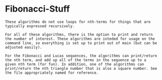 # Fibonacci-Stuff
	These algorithms do not use loops for nth-terms for things that are typically expressed recursively.
	
	For all of these algorithms, there is the option to print and return the number of interest. These algorithms are inteded for usage on the command line, so everything is set up to print out of main (but can be adjusted easily).
	
	For the Fibonacci and Lucas sequences, the algorithms can print/return the nth term, and add up all of the terms in the sequence up to a given nth term (for fun). In addition, one of the algorithms can print/return the nth triangle number that is also a square number. See the file appropriately named for reference. 
